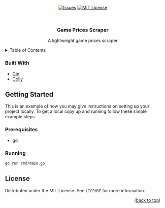 <div id="top" align="center">

[![Issues][issues-shield]][issues-url]
[![MIT License][license-shield]][license-url]

</div>
<br />

<div align="center">
  <h3 align="center">Game Prices Scraper</h3>

  <p align="center">
    A lightweight game prices scraper
    <br />
  </p>
</div>

<!-- TABLE OF CONTENTS -->
<details>
  <summary>Table of Contents</summary>
  <ol>
    <li>
      <a href="#getting-started">Getting Started</a>
      <ul>
        <li><a href="#prerequisites">Prerequisites</a></li>
        <li><a href="#installation">Installation</a></li>
      </ul>
    </li>
    <li><a href="#license">License</a></li>
  </ol>
</details>

### Built With

- [Gin](https://github.com/gin-gonic/gin)
- [Colly](http://go-colly.org/)

<!-- GETTING STARTED -->

## Getting Started

This is an example of how you may give instructions on setting up your project locally.
To get a local copy up and running follow these simple example steps.

### Prerequisites

- go

### Running

```bash
go run cmd/main.go
```

<!-- LICENSE -->

## License

Distributed under the MIT License. See `LICENSE` for more information.

<p align="right">(<a href="#top">back to top</a>)</p>

<!-- MARKDOWN LINKS & IMAGES -->
<!-- https://www.markdownguide.org/basic-syntax/#reference-style-links -->

[issues-shield]: https://img.shields.io/github/issues/Wimonder/game-prices-api.svg?style=for-the-badge
[issues-url]: https://github.com/Wimonder/game-prices-api/issues
[license-shield]: https://img.shields.io/github/license/Wimonder/game-prices-api.svg?style=for-the-badge
[license-url]: https://github.com/Wimonder/game-prices-api/blob/main/LICENSE
